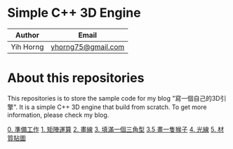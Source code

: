 # Simple C++ 3D Engine

Author   | Email
---------|------------------
Yih Horng|yhorng75@gmail.com

# About this repositories 

This repositories is to store the sample code for my blog "寫一個自己的3D引擎". It is a simple C++ 3D engine that build from scratch. To get more information, please check my blog.

[0. 準備工作](http://www.miifun.com.tw/2018/08/3d0_1.html)
[1. 矩陣運算](http://www.miifun.com.tw/2018/08/3d1_1.html)
[2. 畫線](http://www.miifun.com.tw/2018/08/3d2.html)
[3. 填滿一個三角型](http://www.miifun.com.tw/2018/08/3d3.html)
[3.5 畫一隻猴子](http://www.miifun.com.tw/2018/08/3d35.html)
[4. 光線](http://www.miifun.com.tw/2018/08/3d4.html)
[5. 材質貼圖](http://www.miifun.com.tw/2018/08/3d5.html)